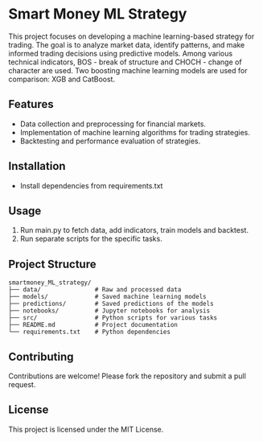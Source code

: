 # Smart Money ML Strategy

This project focuses on developing a machine learning-based strategy for trading. The goal is to analyze market data, identify patterns, and make informed trading decisions using predictive models. Among various technical indicators, BOS - break of structure and CHOCH - change of character are used. Two boosting machine learning models are used for comparison: XGB and CatBoost.

## Features

- Data collection and preprocessing for financial markets.
- Implementation of machine learning algorithms for trading strategies.
- Backtesting and performance evaluation of strategies.

## Installation
- Install dependencies from requirements.txt

## Usage

1. Run main.py to fetch data, add indicators, train models and backtest.
2. Run separate scripts for the specific tasks. 

## Project Structure

```
smartmoney_ML_strategy/
├── data/               # Raw and processed data
├── models/             # Saved machine learning models
├── predictions/        # Saved predictions of the models
├── notebooks/          # Jupyter notebooks for analysis
├── src/                # Python scripts for various tasks
├── README.md           # Project documentation
└── requirements.txt    # Python dependencies
```

## Contributing

Contributions are welcome! Please fork the repository and submit a pull request.

## License

This project is licensed under the MIT License.
